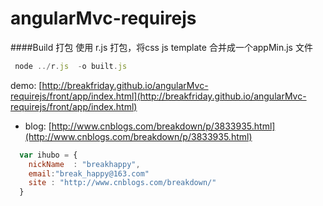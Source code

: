 angularMvc-requirejs
=====


####Build 打包
使用 r.js  打包，将css  js  template  合并成一个appMin.js  文件
```javascript
 node ../r.js  -o built.js
```

 demo:  [http://breakfriday.github.io/angularMvc-requirejs/front/app/index.html](http://breakfriday.github.io/angularMvc-requirejs/front/app/index.html)



* blog:  [http://www.cnblogs.com/breakdown/p/3833935.html](http://www.cnblogs.com/breakdown/p/3833935.html)


```javascript
  var ihubo = {
    nickName  : "breakhappy",
    email:"break_happy@163.com"
    site : "http://www.cnblogs.com/breakdown/"
  }
```
